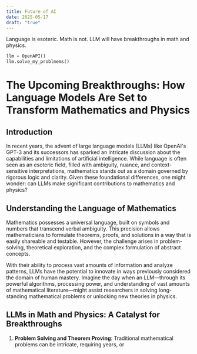 ```yaml
---
title: Future of AI
date: 2025-05-17
draft: "true"
---
```

Language is esoteric. Math is not. LLM will have breakthroughs in math and physics. 

```python
llm = OpenAPI()
llm.solve_my_problmems()
```

# The Upcoming Breakthroughs: How Language Models Are Set to Transform Mathematics and Physics

## Introduction

In recent years, the advent of large language models (LLMs) like OpenAI's GPT-3 and its successors has sparked an intricate discussion about the capabilities and limitations of artificial intelligence. While language is often seen as an esoteric field, filled with ambiguity, nuance, and context-sensitive interpretations, mathematics stands out as a domain governed by rigorous logic and clarity. Given these foundational differences, one might wonder: can LLMs make significant contributions to mathematics and physics?

## Understanding the Language of Mathematics

Mathematics possesses a universal language, built on symbols and numbers that transcend verbal ambiguity. This precision allows mathematicians to formulate theorems, proofs, and solutions in a way that is easily shareable and testable. However, the challenge arises in problem-solving, theoretical exploration, and the complex formulation of abstract concepts.

With their ability to process vast amounts of information and analyze patterns, LLMs have the potential to innovate in ways previously considered the domain of human mastery. Imagine the day when an LLM—through its powerful algorithms, processing power, and understanding of vast amounts of mathematical literature—might assist researchers in solving long-standing mathematical problems or unlocking new theories in physics.

## LLMs in Math and Physics: A Catalyst for Breakthroughs

1. **Problem Solving and Theorem Proving**: Traditional mathematical problems can be intricate, requiring years, or

